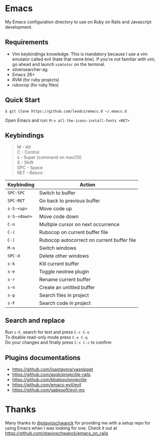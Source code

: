 # Emacs

My Emacs configuration directory to use on Ruby on Rails and Javascript development.

## Requirements

- Vim keybindings knowledge. This is mandatory because I use a vim emulator called evil (hate that name btw). If you're not familiar with vim, go ahead and launch `vimtutor` on the terminal.
- silversearcher-ag
- Emacs 26+
- RVM (for ruby projects)
- rubocop (for ruby files)

## Quick Start

`$ git clone https://github.com/leodcs/emacs.d ~/.emacs.d`

Open Emacs and run: `M-x all-the-icons-install-fonts <RET>`

## Keybindings

> M - Alt <br/>
> C - Control <br/>
> s - Super (command on macOS) <br/>
> S - Shift <br/>
> SPC - Space <br/>
> RET - Return <br/>

| Keybinding | Action |
| ---------- | ------ |
| `SPC-SPC` | Switch to buffer |
| `SPC-RET` | Go back to previous buffer |
| `s-S-<up>` | Move code up |
| `s-S-<down>` | Move code down |
| `C-n` | Multiple cursor on next occurrence |
| `C-(` | Rubocop on current buffer file |
| `C-)` | Rubocop autocorrect on current buffer file |
| `M-o` | Switch windows |
| `SPC-d` | Delete other windows |
| `s-k` | Kill current buffer |
| `s-e` | Toggle neotree plugin |
| `s-r` | Rename current buffer |
| `s-n` | Create an untitled buffer |
| `s-p` | Search files in project |
| `s-F` | Search code in project |


## Search and replace

Run `s-F`, search for text and press `C-c C-o` <br/>
To disable read-only mode press `C-x C-q` <br/>
Do your changes and finally press `C-c C-c` to confirm

## Plugins documentations

- https://github.com/joaotavora/yasnippet
- https://github.com/asok/projectile-rails
- https://github.com/bbatsov/projectile
- https://github.com/emacs-evil/evil
- https://github.com/gabesoft/evil-mc

# Thanks
Many thanks to [@otavioschwanck](https://github.com/otavioschwanck) for providing me with a setup repo for using Emacs when I was looking for one. Check it out at https://github.com/otavioschwanck/emacs_on_rails
